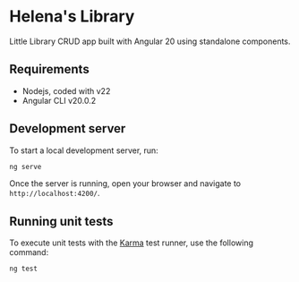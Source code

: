 # Helena's Library

Little Library CRUD app built with Angular 20 using standalone components.

## Requirements

- Nodejs, coded with v22
- Angular CLI v20.0.2

## Development server

To start a local development server, run:

```bash
ng serve
```

Once the server is running, open your browser and navigate to `http://localhost:4200/`.

## Running unit tests

To execute unit tests with the [Karma](https://karma-runner.github.io) test runner, use the following command:

```bash
ng test
```
